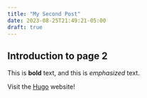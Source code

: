 ```yaml
---
title: "My Second Post"
date: 2023-08-25T21:49:21-05:00
draft: true
---
```

## Introduction to page 2

This is **bold** text, and this is *emphasized* text.

Visit the [Hugo](https://gohugo.io) website!

